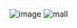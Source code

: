 ![image](https://github.com/GOSWAMImukul/repo_7/assets/137286423/ee991a0d-3914-40a9-9f86-bfb0b773161c)
![mall](https://github.com/GOSWAMImukul/repo_7/assets/137286423/24a982fa-6c79-4eb3-921f-d11a60be6d23)
